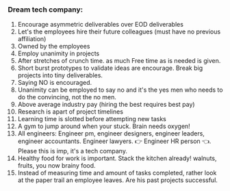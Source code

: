 ### Dream tech company:

1. Encourage asymmetric deliverables over EOD deliverables 
2. Let's the employees hire their future colleagues (must have no previous affiliation)
3. Owned by the employees
4. Employ unanimity in projects
5. After stretches of crunch time. as much Free time as is needed is given.
6. Short burst prototypes to validate ideas are encourage. Break big projects into tiny deliverables.
7. Saying NO is encouraged.
8. Unanimity can be employed to say no and it's the yes men who needs to do the convincing, not the no men.
9. Above average industry pay (hiring the best requires best pay)
10. Research is apart of project timelines
11. Learning time is slotted before attempting new tasks
12. A gym to jump around when your stuck. Brain needs oxygen!
13. All engineers: Engineer pm, engineer designers, engineer leaders, engineer accountants. Engineer lawyers. 👉 Engineer HR person 👈. Please this is imp, it's a tech company.
14. Healthy food for work is important. Stack the kitchen already! walnuts, fruits, you now brainy food. 
15. Instead of measuring time and amount of tasks completed, rather look at the paper trail an employee leaves. Are his past projects successful. 